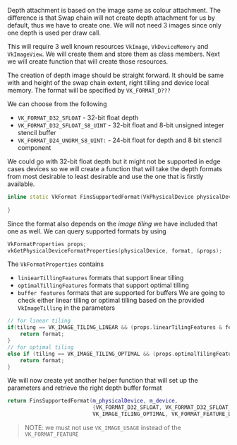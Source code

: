 
Depth attachment is based on the image same as colour attachment. The difference is that Swap chain will not create depth attachment for us by default, thus we have to create one. We will not need 3 images since only one depth is used per draw call.

This will require 3 well known resources `VkImage`, `VkDeviceMemory` and `VkImageView`. We will create them and store them as class members. Next we will create function that will create those resources.

The creation of depth image should be straight forward. It should be same with and height of the swap chain extent, right tilling and device local memory. The format will be specified by `VK_FORMAT_D???`

We can choose from the following
- `VK_FORMAT_D32_SFLOAT` - 32-bit float depth
- `VK_FORMAT_D32_SFLOAT_S8_UINT` - 32-bit float and 8-bit unsigned integer stencil buffer
- `VK_FORMAT_D24_UNORM_S8_UINT:` -  24-bit float for depth and 8 bit stencil component

We could go with 32-bit float depth but it might not be supported in edge cases devices so we will create a function that will take the depth formats from most desirable to least desirable and use the one that is firstly available.

```c++
inline static VkFormat FinsSupportedFormat(VkPhysicalDevice physicalDevice, VkDevice logicalDevice, std::vector<VkFormat>& candidates, VkImageTiling tiling, VkFormatFeatureFlags) {  
      
}
```

Since the format also depends on the *image tiling* we have included that one as well. We can query supported formats by using 

```c++
VkFormatProperties props;  
vkGetPhysicalDeviceFormatProperties(physicalDevice, format, &props);
```

The `VkFormatProperties` contains 
- `liniearTillingFeatures` formats that support linear tilling
- `optimalTillingFeatures` formats that support optimal tilling
- `buffer features` formats that are supported for buffers
We are going to check either linear tilling or optimal tilling based on the provided `VkImageTilling` in the parameters

```c++
// for linear tiling  
if(tiling == VK_IMAGE_TILING_LINEAR && (props.linearTilingFeatures & features) == features) {  
    return format;  
}  
// for optimal tiling  
else if (tiling == VK_IMAGE_TILING_OPTIMAL && (props.optimalTilingFeatures & features) == features) {  
    return format;  
}
```

We will now create yet another helper function that will set up the parameters and retrieve  the right depth buffer format

```c++
return FinsSupportedFormat(m_physicalDevice, m_device, 
						   {VK_FORMAT_D32_SFLOAT, VK_FORMAT_D32_SFLOAT_S8_UINT, VK_FORMAT_D24_UNORM_S8_UINT}, 
						   VK_IMAGE_TILING_OPTIMAL, VK_FORMAT_FEATURE_DEPTH_STENCIL_ATTACHMENT_BIT);
```

> NOTE: we must not use `VK_IMAGE_USAGE` instead of the `VK_FORMAT_FEATURE`